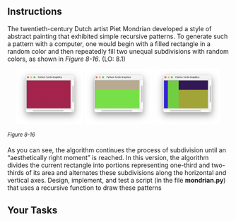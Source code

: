 <!-- manual -->

## Instructions

The twentieth-century Dutch artist Piet Mondrian developed a style of abstract painting that exhibited simple recursive patterns. To generate such a pattern with a computer, one would begin with a filled rectangle in a random color and then repeatedly fill two unequal subdivisions with random colors, as shown in _Figure 8-16_. (LO: 8.1)

<p align="center">
    <img src="../assets/8.16a.png" width="30%" alt="Image 1">
    <img src="../assets/8.16b.png" width="30%" alt="Image 1">
    <img src="../assets/8.16c.png" width="30%" alt="Image 1">
</p>

<sup>_Figure 8-16_</sup>

As you can see, the algorithm continues the process of subdivision until an “aesthetically right moment” is reached. In this version, the algorithm divides the current rectangle into portions representing one-third and two-thirds of its area and alternates these subdivisions along the horizontal and vertical axes. Design, implement, and test a script (in the file **mondrian.py**) that uses a recursive function to draw these patterns

## Your Tasks
